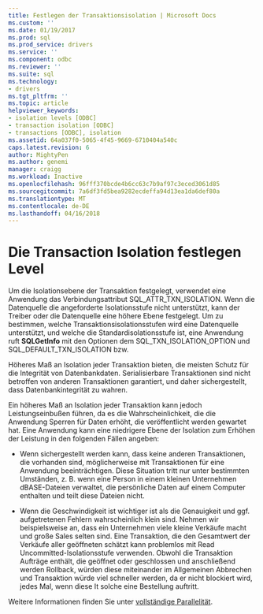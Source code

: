 ```yaml
---
title: Festlegen der Transaktionsisolation | Microsoft Docs
ms.custom: ''
ms.date: 01/19/2017
ms.prod: sql
ms.prod_service: drivers
ms.service: ''
ms.component: odbc
ms.reviewer: ''
ms.suite: sql
ms.technology:
- drivers
ms.tgt_pltfrm: ''
ms.topic: article
helpviewer_keywords:
- isolation levels [ODBC]
- transaction isolation [ODBC]
- transactions [ODBC], isolation
ms.assetid: 64a037f0-5065-4f45-9669-6710404a540c
caps.latest.revision: 6
author: MightyPen
ms.author: genemi
manager: craigg
ms.workload: Inactive
ms.openlocfilehash: 96fff370bcde4b6cc63c7b9af97c3eced3061d85
ms.sourcegitcommit: 7a6df3fd5bea9282ecdeffa94d13ea1da6def80a
ms.translationtype: MT
ms.contentlocale: de-DE
ms.lasthandoff: 04/16/2018
---
```

# <a name="setting-the-transaction-isolation-level"></a>Die Transaction Isolation festlegen Level
Um die Isolationsebene der Transaktion festgelegt, verwendet eine Anwendung das Verbindungsattribut SQL_ATTR_TXN_ISOLATION. Wenn die Datenquelle die angeforderte Isolationsstufe nicht unterstützt, kann der Treiber oder die Datenquelle eine höhere Ebene festgelegt. Um zu bestimmen, welche Transaktionsisolationsstufen wird eine Datenquelle unterstützt, und welche die Standardisolationsstufe ist, eine Anwendung ruft **SQLGetInfo** mit den Optionen dem SQL_TXN_ISOLATION_OPTION und SQL_DEFAULT_TXN_ISOLATION bzw.  
  
 Höheres Maß an Isolation jeder Transaktion bieten, die meisten Schutz für die Integrität von Datenbankdaten. Serialisierbare Transaktionen sind nicht betroffen von anderen Transaktionen garantiert, und daher sichergestellt, dass Datenbankintegrität zu wahren.  
  
 Ein höheres Maß an Isolation jeder Transaktion kann jedoch Leistungseinbußen führen, da es die Wahrscheinlichkeit, die die Anwendung Sperren für Daten erhöht, die veröffentlicht werden gewartet hat. Eine Anwendung kann eine niedrigere Ebene der Isolation zum Erhöhen der Leistung in den folgenden Fällen angeben:  
  
-   Wenn sichergestellt werden kann, dass keine anderen Transaktionen, die vorhanden sind, möglicherweise mit Transaktionen für eine Anwendung beeinträchtigen. Diese Situation tritt nur unter bestimmten Umständen, z. B. wenn eine Person in einem kleinen Unternehmen dBASE-Dateien verwaltet, die persönliche Daten auf einem Computer enthalten und teilt diese Dateien nicht.  
  
-   Wenn die Geschwindigkeit ist wichtiger ist als die Genauigkeit und ggf. aufgetretenen Fehlern wahrscheinlich klein sind. Nehmen wir beispielsweise an, dass ein Unternehmen viele kleine Verkäufe macht und große Sales selten sind. Eine Transaktion, die den Gesamtwert der Verkäufe aller geöffneten schätzt kann problemlos mit Read Uncommitted-Isolationsstufe verwenden. Obwohl die Transaktion Aufträge enthält, die geöffnet oder geschlossen und anschließend werden Rollback, würden diese miteinander im Allgemeinen Abbrechen und Transaktion würde viel schneller werden, da er nicht blockiert wird, jedes Mal, wenn diese It solche eine Bestellung auftritt.  
  
 Weitere Informationen finden Sie unter [vollständige Parallelität](../../../odbc/reference/develop-app/optimistic-concurrency.md).
